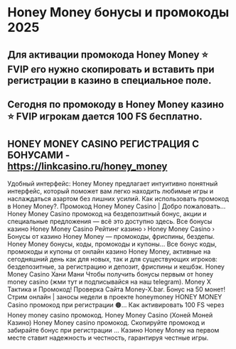 # Honey Money бонусы и промокоды 2025

## Для активации промокода Honey Money ⭐️ FVIP его нужно скопировать и вставить при регистрации в казино в специальное поле.

## Сегодня по промокоду в Honey Money казино ⭐️ FVIP игрокам дается 100 FS бесплатно.

## HONEY MONEY CASINO РЕГИСТРАЦИЯ С БОНУСАМИ - https://linkcasino.ru/honey_money


Удобный интерфейс: Honey Money предлагает интуитивно понятный интерфейс, который поможет вам легко находить любимые игры и наслаждаться азартом без лишних усилий. Как использовать промокод в Honey Money?.
Промокод Honey Money Casino | Добро пожаловать...
Honey Money Casino промокод на бездепозитный бонус, акции и специальные предложения — всё это доступно здесь.
Все бонусы казино Honey Money Casino
Рейтинг казино › Honey Money Casino › Бонусы от казино Honey Money — промокоды, фриспины, бездепы.
Honey Money бонусы, коды, промокоды и купоны...
Все бонус коды, промокоды и купоны от онлайн казино Honey Money, активные на сегодняшний день как для новых, так и для существующих игроков: бездепозитные, за регистрацию и депозит, фриспины и кешбэк.
Honey Money Casino Хани Мани
Чтобы получить бонусы первым от honey money casino (жми тут и подписывайся на наш telegram).
Money X Тактика и Промокод! Проверка Сайта Money-X.bar. Бонус на 50 монет!
Стрим онлайн | заносы недели в проекте honeymoney
HONEY MONEY Casino промокод при регистрации 🟤...
Как активировать 100 FS через Honey money casino промокод.
Honey Money Casino (Хоней Моней Казино)
Honey Money casino промокод. Скопируйте промокод и забирайте бонус при регистрации ... Казино Honey Money на первом месте ставит надежность и честность, гарантируя честные игры.
